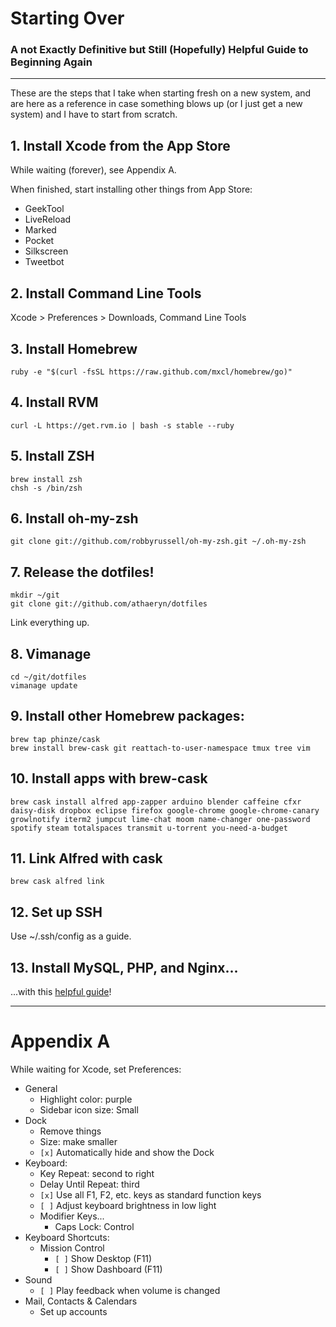 # Starting Over
### A not Exactly Definitive but Still (Hopefully) Helpful Guide to Beginning Again

----

These are the steps that I take when starting fresh on a new system, and are
here as a reference in case something blows up (or I just get a new system) and
I have to start from scratch.

## 1. Install Xcode from the App Store

While waiting (forever), see Appendix A.

When finished, start installing other things from App Store:

- GeekTool
- LiveReload
- Marked
- Pocket
- Silkscreen
- Tweetbot

## 2. Install Command Line Tools

Xcode > Preferences > Downloads, Command Line Tools

## 3. Install Homebrew

    ruby -e "$(curl -fsSL https://raw.github.com/mxcl/homebrew/go)"

## 4. Install RVM

    curl -L https://get.rvm.io | bash -s stable --ruby

## 5. Install ZSH

    brew install zsh
    chsh -s /bin/zsh

## 6. Install oh-my-zsh

    git clone git://github.com/robbyrussell/oh-my-zsh.git ~/.oh-my-zsh

## 7. Release the dotfiles!

    mkdir ~/git
    git clone git://github.com/athaeryn/dotfiles

Link everything up.

## 8. Vimanage

    cd ~/git/dotfiles
    vimanage update

## 9. Install other Homebrew packages:

    brew tap phinze/cask
    brew install brew-cask git reattach-to-user-namespace tmux tree vim

## 10. Install apps with brew-cask

    brew cask install alfred app-zapper arduino blender caffeine cfxr daisy-disk dropbox eclipse firefox google-chrome google-chrome-canary growlnotify iterm2 jumpcut lime-chat moom name-changer one-password spotify steam totalspaces transmit u-torrent you-need-a-budget

## 11. Link Alfred with cask

    brew cask alfred link

## 12. Set up SSH

Use ~/.ssh/config as a guide.

## 13. Install MySQL, PHP, and Nginx...

...with this [helpful guide](http://xig.me/osx-php-mysql-nginx.html)!

----

# Appendix A

While waiting for Xcode, set Preferences:

- General
    - Highlight color: purple
    - Sidebar icon size: Small
- Dock
    - Remove things
    - Size: make smaller
    - `[x]` Automatically hide and show the Dock
- Keyboard:
    - Key Repeat: second to right
    - Delay Until Repeat: third
    - `[x]` Use all F1, F2, etc. keys as standard function keys
    - `[ ]` Adjust keyboard brightness in low light
    - Modifier Keys...
        - Caps Lock: Control
- Keyboard Shortcuts:
    - Mission Control
        - `[ ]` Show Desktop (F11)
        - `[ ]` Show Dashboard (F11)
- Sound
    - `[ ]` Play feedback when volume is changed
- Mail, Contacts & Calendars
    - Set up accounts
